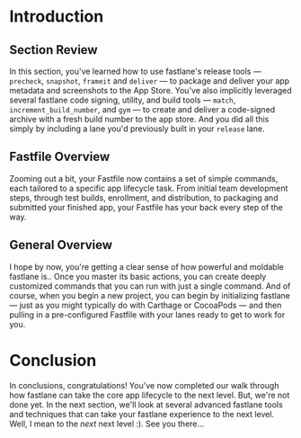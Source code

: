 # Introduction
## Section Review
In this section, you've learned how to use fastlane's release tools — `precheck`, `snapshot`, `frameit` and `deliver` — to package and deliver your app metadata and screenshots to the App Store.
You've also implicitly leveraged several fastlane code signing, utility, and build tools — `match`, `increment_build_number`, and `gym` — to create and deliver a code-signed archive with a fresh build number to the app store. And you did all this simply by including a lane you'd previously built in your `release` lane.
## Fastfile Overview
Zooming out a bit, your Fastfile now contains a set of simple commands, each tailored to a specific app lifecycle task. From initial team development steps, through test builds, enrollment, and distribution, to packaging and submitted your finished app, your Fastfile has your back every step of the way.
## General Overview
I hope by now, you're getting a clear sense of how powerful and moldable fastlane is.. Once you master its basic actions, you can create deeply customized commands that you can run with just a single command. 
And of course, when you begin a new project, you can begin by initializing fastlane — just as you might typically do with Carthage or CocoaPods — and then pulling in a pre-configured Fastfile with your lanes ready to get to work for you. 
# Conclusion
In conclusions, congratulations! You've now completed our walk through how fastlane can take the core app lifecycle to the next level.
But, we're not done yet.
In the next section, we'll look at several advanced fastlane tools and techniques that can take your fastlane experience to the next level. Well, I mean to the *next* next level :). See you there… 